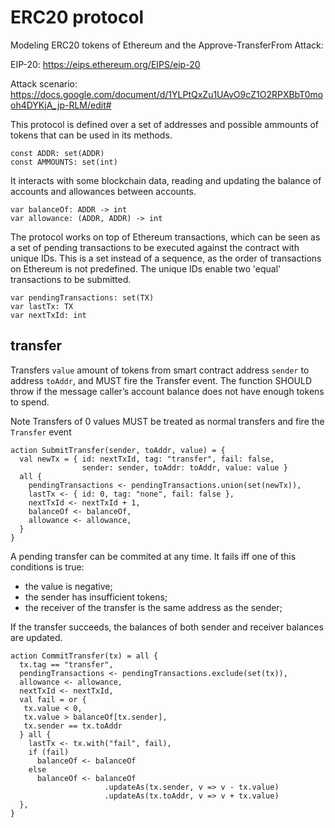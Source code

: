 
# ERC20 protocol

Modeling ERC20 tokens of Ethereum and the Approve-TransferFrom Attack:

EIP-20: https://eips.ethereum.org/EIPS/eip-20

Attack scenario:
https://docs.google.com/document/d/1YLPtQxZu1UAvO9cZ1O2RPXBbT0mooh4DYKjA_jp-RLM/edit#

This protocol is defined over a set of addresses and possible ammounts of tokens that can be used in its methods.
```quint
const ADDR: set(ADDR)
const AMMOUNTS: set(int)
```

It interacts with some blockchain data, reading and updating the balance of accounts and allowances between accounts.
```quint
var balanceOf: ADDR -> int
var allowance: (ADDR, ADDR) -> int
```

The protocol works on top of Ethereum transactions, which can be seen as a set of pending transactions to be executed against the contract with unique IDs. This is a set instead of a sequence, as the order of transactions on Ethereum is not predefined. The unique IDs enable two 'equal' transactions to be submitted.
```quint
var pendingTransactions: set(TX)
var lastTx: TX
var nextTxId: int
```

## transfer

Transfers `value` amount of tokens from smart contract address `sender` to address `toAddr`, and MUST fire the Transfer event. The function SHOULD throw if the message caller’s account balance does not have enough tokens to spend.

Note Transfers of 0 values MUST be treated as normal transfers and fire the `Transfer` event
```quint
action SubmitTransfer(sender, toAddr, value) = {
  val newTx = { id: nextTxId, tag: "transfer", fail: false,
                sender: sender, toAddr: toAddr, value: value }
  all {
    pendingTransactions <- pendingTransactions.union(set(newTx)),
    lastTx <- { id: 0, tag: "none", fail: false },
    nextTxId <- nextTxId + 1,
    balanceOf <- balanceOf,
    allowance <- allowance,
  }
}
```

A pending transfer can be commited at any time. It fails iff one of this conditions is true:
- the value is negative;
- the sender has insufficient tokens;
- the receiver of the transfer is the same address as the sender;

If the transfer succeeds, the balances of both sender and receiver balances are updated.
```quint
action CommitTransfer(tx) = all {
  tx.tag == "transfer",
  pendingTransactions <- pendingTransactions.exclude(set(tx)),
  allowance <- allowance,
  nextTxId <- nextTxId,
  val fail = or {
   tx.value < 0,
   tx.value > balanceOf[tx.sender],
   tx.sender == tx.toAddr
  } all {
    lastTx <- tx.with("fail", fail),
    if (fail)
      balanceOf <- balanceOf
    else
      balanceOf <- balanceOf
                     .updateAs(tx.sender, v => v - tx.value)
                     .updateAs(tx.toAddr, v => v + tx.value)
  },
}
```
